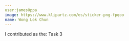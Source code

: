 ```yaml
---
user:jamesOppa 
image: https://www.klipartz.com/es/sticker-png-fpqoo
name: Wong Lok Chun
---
```

I contributed as the: Task 3

<!-- 
Note: Please put down your own information, and register your real contribution. Check the md syntax and DO NOT set up a table...
-->
